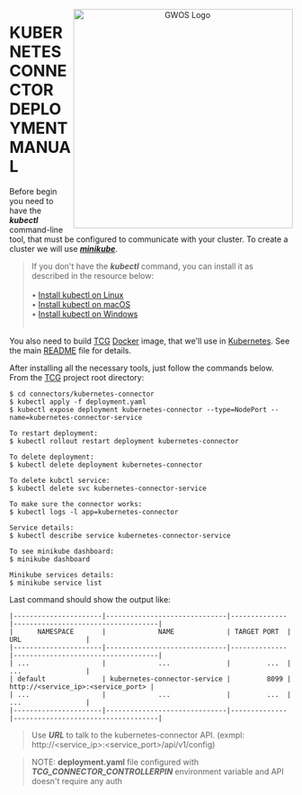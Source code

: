 <p align="center">
  <a href="https://www.gwos.com/" target="blank"><img src="https://www.gwos.com/wp-content/themes/groundwork/img/gwos_black_orange.png" width="390" alt="GWOS Logo" align="right"/></a>
</p>

# KUBERNETES CONNECTOR DEPLOYMENT MANUAL

Before begin you need to have the ***kubectl*** command-line tool, that must be configured to communicate with your cluster.
To create a cluster we will use ***[minikube](https://minikube.sigs.k8s.io/docs/start)***. 

>If you don't have the ***kubectl*** command, you can install it as described in the resource below: <br /> <br /> 
> 	• [Install kubectl on Linux](https://kubernetes.io/docs/tasks/tools/install-kubectl-linux) <br />
> 	• [Install kubectl on macOS](https://kubernetes.io/docs/tasks/tools/install-kubectl-macos) <br />
> 	• [Install kubectl on Windows](https://kubernetes.io/docs/tasks/tools/install-kubectl-windows) <br /> <br />

You also need to build [TCG](https://github.com/gwos/tcg) [Docker](https://www.docker.com) image, that we'll use in [Kubernetes](https://kubernetes.io).
See the main [README](https://github.com/gwos/tcg#docker) file for details.

After installing all the necessary tools, just follow the commands below.
From the [TCG](https://github.com/gwos/tcg) project root directory:
```
$ cd connectors/kubernetes-connector
$ kubectl apply -f deployment.yaml
$ kubectl expose deployment kubernetes-connector --type=NodePort --name=kubernetes-connector-service

To restart deployment:
$ kubectl rollout restart deployment kubernetes-connector

To delete deployment:
$ kubectl delete deployment kubernetes-connector

To delete kubctl service:
$ kubectl delete svc kubernetes-connector-service

To make sure the connector works:
$ kubectl logs -l app=kubernetes-connector

Service details:
$ kubectl describe service kubernetes-connector-service

To see minikube dashboard:
$ minikube dashboard

Minikube services details:
$ minikube service list
```

Last command should show the output like:
```
|----------------------|------------------------------|--------------|------------------------------------|
|      NAMESPACE       |             NAME             | TARGET PORT  |                 URL                |
|----------------------|------------------------------|--------------|------------------------------------|
| ...                  |             ...              |         ...  |                 ...                |
| default              | kubernetes-connector-service |         8099 | http://<service_ip>:<service_port> |
| ...                  |             ...              |         ...  |                 ...                |
|----------------------|------------------------------|--------------|------------------------------------|
```

> Use ***URL*** to talk to the kubernetes-connector API. (exmpl: http://<service_ip>:<service_port>/api/v1/config)

> NOTE: **deployment.yaml** file configured with ***TCG_CONNECTOR_CONTROLLERPIN*** environment variable and API doesn't require
> any auth